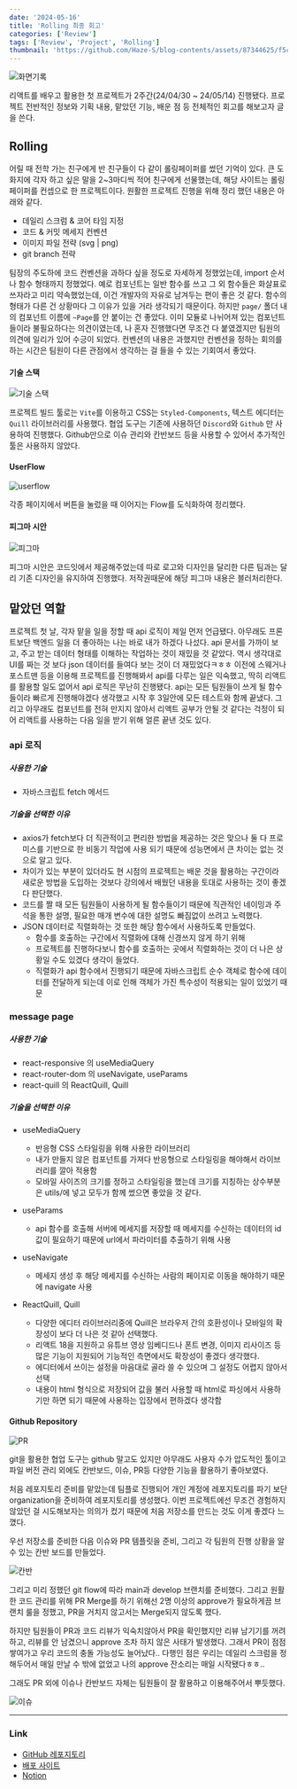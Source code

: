 ```yaml
---
date: '2024-05-16'
title: 'Rolling 최종 회고'
categories: ['Review']
tags: ['Review', 'Project', 'Rolling']
thumbnail: 'https://github.com/Haze-S/blog-contents/assets/87344625/f5c72814-b435-4565-83b1-ed87b535aaae'
---
```


![화면기록](https://github.com/part2-8team/Rolling/assets/87344625/0b0b1a98-455e-41e2-b90d-1af25da88487)

리액트를 배우고 활용한 첫 프로젝트가 2주간(24/04/30 ~ 24/05/14) 진행됐다. 프로젝트 전반적인 정보와 기획 내용, 맡았던 기능, 배운 점 등 전체적인 회고를 해보고자 글을 쓴다.

## Rolling

어릴 때 전학 가는 친구에게 반 친구들이 다 같이 롤링페이퍼를 썼던 기억이 있다. 큰 도화지에 각자 하고 싶은 말을 2~3마디씩 적어 친구에게 선물했는데, 해당 사이트는 롤링페이퍼를 컨셉으로 한 프로젝트이다.
원활한 프로젝트 진행을 위해 정리 했던 내용은 아래와 같다.

- 데일리 스크럼 & 코어 타임 지정
- 코드 & 커밋 메세지 컨벤션
- 이미지 파일 전략 (svg | png)
- git branch 전략

팀장의 주도하에 코드 컨벤션을 과하다 싶을 정도로 자세하게 정했었는데, import 순서나 함수 형태까지 정했었다. 예로 컴포넌트는 일반 함수를 쓰고 그 외 함수들은 화살표로 쓰자라고 미리 약속했었는데, 이건 개발자의 자유로 남겨두는 편이 좋은 것 같다. 함수의 형태가 다른 건 상황마다 그 이유가 있을 거라 생각되기 때문이다.
하지만 `page/` 폴더 내의 컴포넌트 이름에 `~Page`를 안 붙이는 건 좋았다. 이미 모듈로 나뉘어져 있는 컴포넌트들이라 불필요하다는 의견이였는데, 나 혼자 진행했다면 무조건 다 붙였겠지만 팀원의 의견에 일리가 있어 수긍이 되었다. 컨벤션의 내용은 과했지만 컨벤션을 정하는 회의를 하는 시간은 팀원이 다른 관점에서 생각하는 걸 들을 수 있는 기회여서 좋았다.

#### 기술 스택

![기술 스택](https://github.com/Haze-S/blog-contents/assets/87344625/9b752839-f3d1-4e32-b054-0e22cb90f4ce)

프로젝트 빌드 툴로는 `Vite`를 이용하고 CSS는 `Styled-Components`, 텍스트 에디터는 `Quill` 라이브러리를 사용했다. 협업 도구는 기존에 사용하던 `Discord`와 `Github` 만 사용하여 진행했다. Github만으로 이슈 관리와 칸반보드 등을 사용할 수 있어서 추가적인 툴은 사용하지 않았다.

#### UserFlow

![userflow](https://github.com/Haze-S/blog-contents/assets/87344625/4bd4102d-a7e2-4ed9-ae96-a71443f4fdde)

각종 페이지에서 버튼을 눌렀을 때 이어지는 Flow를 도식화하여 정리했다.

#### 피그마 시안

![피그마](https://github.com/Haze-S/blog-contents/assets/87344625/47a24cb1-9a52-4b34-a894-b1f24e7057a3)

피그마 시안은 코드잇에서 제공해주었는데 따로 로고와 디자인을 달리한 다른 팀과는 달리 기존 디자인을 유지하여 진행했다. 저작권때문에 해당 피그마 내용은 블러처리한다.

## 맡았던 역할

프로젝트 첫 날, 각자 맡을 일을 정할 때 api 로직이 제일 먼저 언급됐다. 아무래도 프론트보단 백엔드 일을 더 좋아하는 나는 바로 내가 하겠다 나섰다. api 문서를 가까이 보고, 주고 받는 데이터 형태를 이해하는 작업하는 것이 재밌을 것 같았다. 역시 생각대로 UI를 짜는 것 보다 json 데이터를 들여다 보는 것이 더 재밌었다ㅋㅎㅎ 이전에 스웨거나 포스트맨 등을 이용해 프로젝트를 진행해봐서 api를 다루는 일은 익숙했고, 딱히 리액트를 활용할 일도 없어서 api 로직은 무난히 진행됐다.
api는 모든 팀원들이 쓰게 될 함수들이라 빠르게 진행해야겠다 생각했고 시작 후 3일안에 모든 테스트와 함께 끝냈다. 그리고 아무래도 컴포넌트를 전혀 만지지 않아서 리액트 공부가 안될 것 같다는 걱정이 되어 리액트를 사용하는 다음 일을 받기 위해 얼른 끝낸 것도 있다.

### api 로직

##### 사용한 기술

- 자바스크립트 fetch 메서드

##### 기술을 선택한 이유

- axios가 fetch보다 더 직관적이고 편리한 방법을 제공하는 것은 맞으나 둘 다 프로미스를 기반으로 한 비동기 작업에 사용 되기 때문에 성능면에서 큰 차이는 없는 것으로 알고 있다.
- 차이가 있는 부분이 있더라도 현 시점의 프로젝트는 배운 것을 활용하는 구간이라 새로운 방법을 도입하는 것보다 강의에서 배웠던 내용을 토대로 사용하는 것이 좋겠다 판단했다.
- 코드를 짤 때 모든 팀원들이 사용하게 될 함수들이기 때문에 직관적인 네이밍과 주석을 통한 설명, 필요한 매개 변수에 대한 설명도 빠짐없이 쓰려고 노력했다.
- JSON 데이터로 직렬화하는 것 또한 해당 함수에서 사용하도록 만들었다.
  - 함수를 호출하는 구간에서 직렬화에 대해 신경쓰지 않게 하기 위해
  - 프로젝트를 진행하다보니 함수를 호출하는 곳에서 직렬화하는 것이 더 나은 상황일 수도 있겠다 생각이 들었다.
  - 직렬화가 api 함수에서 진행되기 때문에 자바스크립트 순수 객체로 함수에 데이터를 전달하게 되는데 이로 인해 객체가 가진 특수성이 적용되는 일이 있었기 때문

### message page

##### 사용한 기술

- react-responsive 의 useMediaQuery
- react-router-dom 의 useNavigate, useParams
- react-quill 의 ReactQuill, Quill

##### 기술을 선택한 이유

- useMediaQuery

  - 반응형 CSS 스타일링을 위해 사용한 라이브러리
  - 내가 만들지 않은 컴포넌트를 가져다 반응형으로 스타일링을 해야해서 라이브러리를 깔아 적용함
  - 모바일 사이즈의 크기를 정하고 스타일링을 했는데 크기를 지칭하는 상수부분은 utils/에 넣고 모두가 함께 썼으면 좋았을 것 같다.

- useParams

  - api 함수를 호출해 서버에 메세지를 저장할 때 메세지를 수신하는 데이터의 id값이 필요하기 때문에 url에서 파라미터를 추출하기 위해 사용

- useNavigate

  - 메세지 생성 후 해당 메세지를 수신하는 사람의 페이지로 이동을 해야하기 때문에 navigate 사용

- ReactQuill, Quill
  - 다양한 에디터 라이브러리중에 Quill은 브라우저 간의 호환성이나 모바일의 확장성이 보다 더 나은 것 같아 선택했다.
  - 리액트 18을 지원하고 유튜브 영상 임베디드나 폰트 변경, 이미지 리사이즈 등 많은 기능이 지원되어 기능적인 측면에서도 확장성이 좋겠다 생각했다.
  - 에디터에서 쓰이는 설정을 마음대로 골라 쓸 수 있으며 그 설정도 어렵지 않아서 선택
  - 내용이 html 형식으로 저장되어 값을 불러 사용할 때 html로 파싱에서 사용하기만 하면 되기 때문에 사용하는 입장에서 편하겠다 생각함

#### Github Repository

![PR](https://github.com/Haze-S/blog-contents/assets/87344625/9fd8fb1c-58c1-44d9-95de-875044907328)

git을 활용한 협업 도구는 github 말고도 있지만 아무래도 사용자 수가 압도적인 툴이고 파일 버전 관리 외에도 칸반보드, 이슈, PR등 다양한 기능을 활용하기 좋아보였다.

처음 레포지토리 준비를 맡았는데 팀플로 진행되어 개인 계정에 레포지토리를 파기 보단 organization을 준비하여 레포지토리를 생성했다. 이번 프로젝트에선 무조건 경험하지 않았던 걸 시도해보자는 의의가 컸기 때문에 처음 저장소를 만드는 것도 이게 좋겠다 느꼈다.

우선 저장소를 준비한 다음 이슈와 PR 템플릿을 준비, 그리고 각 팀원의 진행 상황을 알 수 있는 칸반 보드를 만들었다.

![칸반](https://github.com/Haze-S/blog-contents/assets/87344625/565ffa33-2bca-4086-b1a1-ab00b8e47b57)

그리고 미리 정했던 git flow에 따라 main과 develop 브랜치를 준비했다. 그리고 원활한 코드 관리를 위해 PR Merge를 하기 위해선 2명 이상의 approve가 필요하게끔 브랜치 룰을 정했고, PR을 거치지 않고서는 Merge되지 않도록 했다.

하지만 팀원들이 PR과 코드 리뷰가 익숙치않아서 PR을 확인했지만 리뷰 남기기를 꺼려하고, 리뷰를 안 남겼으니 approve 조차 하지 않은 사태가 발생했다. 그래서 PR이 점점 쌓여가고 우리 코드의 충돌 가능성도 늘어났다.. 다행인 점은 우리는 데일리 스크럼을 정해두어서 매일 만날 수 밖에 없었고 나의 approve 잔소리는 매일 시작됐다ㅎㅎ..

그래도 PR 외에 이슈나 칸반보드 자체는 팀원들이 잘 활용하고 이용해주어서 뿌듯했다.

![이슈](https://github.com/Haze-S/blog-contents/assets/87344625/7e96048a-3860-4939-9577-752346360137)

---

### Link

- [GitHub 레포지토리](https://github.com/part2-8team/Rolling)
- [배포 사이트](https://rolling-hxd1.vercel.app/)
- [Notion](https://flint-spark-534.notion.site/part2-8-349e36971d49473e8d2f44ab9137f6ed?pvs=4)
